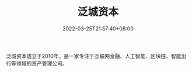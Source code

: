 ﻿---
weight: 
title: "泛城资本"
description: "泛城资本成立于2010年，是一家专注于互联网金融、人工智能、区块链、智能出行等领域的资产管理公司"
date: 2022-03-25T21:57:40+08:00
lastmod: 2022-03-25T16:45:40+08:00
draft: false
authors: ["Metabd"]
featuredImage: "fanchengziben.png"
link: ""
tags: ["投资机构","泛城资本"]
categories: ["navigation"]
navigation: ["投资机构"]
lightgallery: true
toc: true
pinned: false
recommend: false
recommend1: false
---
泛城资本成立于2010年，是一家专注于互联网金融、人工智能、区块链、智能出行等领域的资产管理公司。
